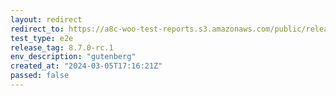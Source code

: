 ```yaml
---
layout: redirect
redirect_to: https://a8c-woo-test-reports.s3.amazonaws.com/public/release/8.7.0-rc.1/gutenberg/e2e/index.html
test_type: e2e
release_tag: 8.7.0-rc.1
env_description: "gutenberg"
created_at: "2024-03-05T17:16:21Z"
passed: false
---
```

